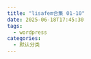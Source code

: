 ```yaml
---
title: "lisafem合集 01-10"
date: 2025-06-18T17:45:30
tags:
  - wordpress
categories:
  - 默认分类
---
```




